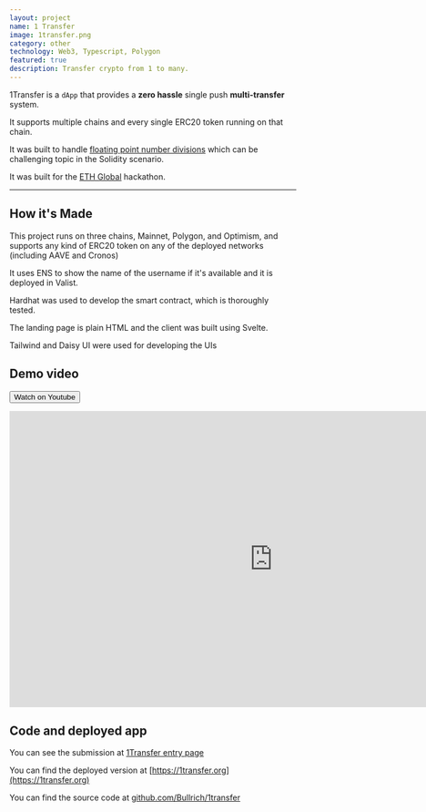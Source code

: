 ```yaml
---
layout: project
name: 1 Transfer
image: 1transfer.png
category: other
technology: Web3, Typescript, Polygon
featured: true
description: Transfer crypto from 1 to many.
---
```


1Transfer is a `dApp` that provides a **zero hassle** single push **multi-transfer** system.

It supports multiple chains and every single ERC20 token running on that chain.

It was built to handle [floating point number divisions](https://docs.soliditylang.org/en/develop/types.html#fixed-point-numbers) which can be challenging topic in the Solidity scenario.

It was built for the [ETH Global]([https://online.ethglobal.com/](https://online.ethglobal.com/)) hackathon.

---

## How it's Made

This project runs on three chains, Mainnet, Polygon, and Optimism, and supports any kind of ERC20 token on any of the deployed networks (including AAVE and Cronos)

It uses ENS to show the name of the username if it's available and it is deployed in Valist.

Hardhat was used to develop the smart contract, which is thoroughly tested.

The landing page is plain HTML and the client was built using Svelte.

Tailwind and Daisy UI were used for developing the UIs

## Demo video

<a class="youtube-button" href="https://youtu.be/uIhTB0aKS4s" target="_blank"><button type="button" class="btn btn-danger">Watch on Youtube</button></a>

<iframe class="youtube-video" width="924" height="520" src="https://www.youtube.com/embed/uIhTB0aKS4s" title="YouTube video player" frameborder="0" allow="accelerometer; autoplay; clipboard-write; encrypted-media; gyroscope; picture-in-picture" allowfullscreen></iframe>

## Code and deployed app

You can see the submission at [1Transfer entry page](https://ethglobal.com/showcase/1transfer-xjwen)

You can find the deployed version at [https://1transfer.org](https://1transfer.org)

You can find the source code at [github.com/Bullrich/1transfer](https://github.com/Bullrich/1transfer)
